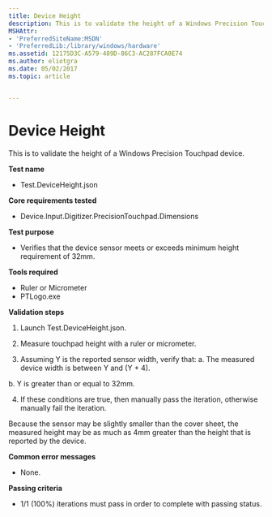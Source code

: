 ```yaml
---
title: Device Height
description: This is to validate the height of a Windows Precision Touchpad device.
MSHAttr:
- 'PreferredSiteName:MSDN'
- 'PreferredLib:/library/windows/hardware'
ms.assetid: 12175D3C-A579-489D-86C3-AC287FCA0E74
ms.author: eliotgra
ms.date: 05/02/2017
ms.topic: article


---
```


# Device Height


This is to validate the height of a Windows Precision Touchpad device.

**Test name**

-   Test.DeviceHeight.json

**Core requirements tested**

-   Device.Input.Digitizer.PrecisionTouchpad.Dimensions

**Test purpose**

-   Verifies that the device sensor meets or exceeds minimum height requirement of 32mm.

**Tools required**

-   Ruler or Micrometer
-   PTLogo.exe

**Validation steps**

1. Launch Test.DeviceHeight.json.

2. Measure touchpad height with a ruler or micrometer.

3. Assuming Y is the reported sensor width, verify that:
a. The measured device width is between Y and (Y + 4).

b. Y is greater than or equal to 32mm.

4. If these conditions are true, then manually pass the iteration, otherwise manually fail the iteration.

Because the sensor may be slightly smaller than the cover sheet, the measured height may be as much as 4mm greater than the height that is reported by the device.

**Common error messages**

-   None.

**Passing criteria**

-   1/1 (100%) iterations must pass in order to complete with passing status.

 

 







